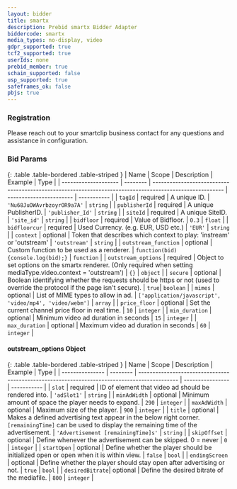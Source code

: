 ```yaml
---
layout: bidder
title: smartx
description: Prebid smartx Bidder Adapter
biddercode: smartx
media_types: no-display, video
gdpr_supported: true
tcf2_supported: true
userIds: none
prebid_member: true
schain_supported: false
usp_supported: true
safeframes_ok: false
pbjs: true
---
```


### Registration
Please reach out to your smartclip business contact for any questions and assistance in configuration.

### Bid Params

{: .table .table-bordered .table-striped }
| Name                 | Scope    | Description                                                                                             | Example                 | Type        |
| -------------------- | -------- | ------------------------------------------------------------------------------------------------------- | ----------------------- | ----------- |
| `tagId`              | required | A unique ID.                                                                                            | `'Nu68JuOWAvrbzoyrOR9a7A'` | `string` |
| `publisherId`        | required | A unique PublisherID.                                                                                   | `'publisher_Id'`        | `string`    |
| `siteId`             | required | A unique SiteID.                                                                                        | `'site_id'`             | `string`    |
| `bidfloor`           | required | Value of Bidfloor.                                                                                      | `0.3`                   | `float`     |
| `bidfloorcur`        | required | Used Currency. (e.g. EUR, USD etc.)                                                                     | `'EUR'`                 | `string`    |
| `context`            | optional | Token that describes which context to play: 'instream' or 'outstream'                                   | `'outstream'`           | `string`    |
| `outstream_function` | optional | Custom function to be used as a renderer.                                                               | `function(bid){console.log(bid);}` | `function` |
| `outstream_options`  | required | Object to set options on the smartx renderer. (Only required when setting mediaType.video.context = 'outstream') | `{}`           | `object`    |
| `secure`             | optional | Boolean identifying whether the requests should be https or not (used to override the protocol if the page isn't secure). | `true`| `boolean`   |
| `mimes`              | optional | List of MIME types to allow in ad.                                                                      | `['application/javascript', 'video/mp4', 'video/webm']` | `array` |
| `price_floor`        | optional | Set the current channel price floor in real time.                                                       | `10`                    | `integer`   |
| `min_duration`       | optional | Minimum video ad duration in seconds                                                                    | `15`                    | `integer`   |
| `max_duration`       | optional | Maximum video ad duration in seconds                                                                    | `60`                    | `integer`   |

<a name="smartx-outstream-options-object" />

#### outstream_options Object

{: .table .table-bordered .table-striped }
| Name            | Scope    | Description                                                                                  | Example          | Type        |
| --------------- | -------- | -------------------------------------------------------------------------------------------- | ---------------- | ----------- |
| `slot`          | required | ID of element that video ad should be rendered into.                                         | `'adSlot1'`      | `string`    |
| `minAdWidth`    | optional | Minimum amount of space the player needs to expand.                                          | `290`            | `integer`   |
| `maxAdWidth`    | optional | Maximum size of the player.                                                                  | `900`            | `integer`   |
| `title`         | optional | Makes a defined advertising text appear in the below right corner. `[remainingTime]` can be used to display the remaining time of the advertisement. | `'Advertisement [remainingTime]s'` | `string`    |
| `skipOffset`    | optional | Define whenever the advertisement can be skipped. 0 = never                                  | `0`              | `integer`   |
| `startOpen`     | optional | Define whether the player should be initialized open or open when it is within view.         | `false`          | `bool`      |
| `endingScreen`  | optional | Define whether the player should stay open after advertising or not.                         | `true`           | `bool`      |
| `desiredBitrate`| optional | Define the desired bitrate of the mediafile.                                                 | `800`            | `integer`   |
